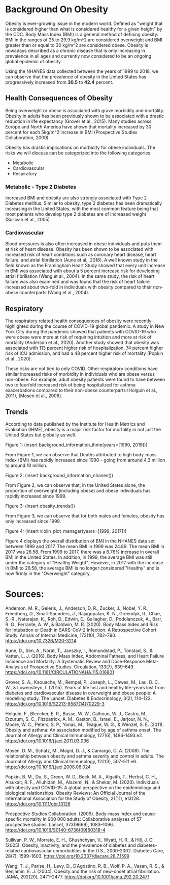 # Background On Obesity

Obesity is ever-growing issue in the modern world. Defined as "weight that is considered higher than what is
considered healthy for a given height" by the CDC. Body Mass Index (BMI) is a general method of defining obesity.
BMI in the ranges of 25 to 29.9 kg/m^2 are considered overweight and BMI greater than or equal to 30 kg/m^2 are considered
obese. Obesity is nowadays described as a chronic disease that is only increasing in prevalence in all ages and currently
now considered to be an ongoing global epidemic of obesity.


Using the NHANES data collected between the years of 1999 to 2018, we can observe that the prevalence of obesity
in the United States has progressively increased from **30.5** to **42.4** percent.

## Health Consequences of Obesity

Being overweight or obese is associated with grave morbidity and mortality. Obesity in adults has been previously
shown to be associated with a drastic reduction in life expectancy (Grover et al., 2015). Many studies across Europe and North America have
shown that mortality increased by 30 percent for each 5kg/m^2 increase in BMI (Prospective Studies Collaboration, 2009) 

Obesity has drastic implications on morbidity for obese individuals. The risks we will discuss can be categorized into the following
categories:
- Metabolic
- Cardiovascular
- Respiratory


### Metabolic - Type 2 Diabetes
Increased BMI and obesity are also strongly associated with Type 2 Diabetes mellitus. Similar to obesity,
type 2 diabetes has been dramatically increasing in the United States, with the most common feature being that
most patients who develop type 2 diabetes are of increased weight (Sullivan et al., 2005)


### Cardiovascular
Blood pressures is also often increased in obese individuals and puts them at risk of heart disease. Obesity
has been shown to be associated with increased risk of heart conditions such as coronary heart disease, heart failure,
and atrial fibrillation (Aune et al., 2016). A well known study in the field known as the Framingham Heart Study showed that every unit increase
in BMI was associated with about a 5 percent increase risk for developing atrial fibrillation (Wang et al., 2004).
In the same study, the risk of heart failure was also examined and was found that the risk of heart failure increased about two-fold in
individuals with obesity compared to their non-obese counterparts (Wang et al., 2004).

## Respiratory
The respiratory related health consequences of obesity were recently highlighted during the course of COVID-19 global
pandemic. A study in New York City during the pandemic showed that patients with COVID-19 who were obese were more at risk
of requiring intuition and more at risk of mortality (Anderson et al., 2020). Another study showed that obesity was associated with 113 percent higher risk
of hospitalization, 74 percent higher risk of ICU admission, and had a 48 percent higher risk of mortality (Popkin et al., 2020).

These risks are not tied to only COVID. Other respiratory conditions have similar increased risks of morbidity in individuals
who are obese versus non-obese. For example, adult obesity patients were found to have between two to fourfold increased risk
of being hospitalized for asthma exacerbations compared to their non-obese counterparts (Holguin et al., 2011), (Mosen et al., 2008).


## Trends
According to data published by the Institute for Health Metrics and Evaluation (IHME), obesity is a major risk factor for
mortality in not just the United States but globally as well.

Figure 1: (insert background_information_ihme(years=[1990, 2019]))

From Figure 1, we can observe that Deaths attributed to high body-mass index (BMI) has rapidly increased since 1990 - 
going from around 4.3 million to around 10 million.

Figure 2: (insert background_information_nhanes())

From Figure 2, we can observe that, in the United States alone, the proportion of overweight (including obese) and obese
individuals has rapidly increased since 1999.

Figure 3: (insert obesity_trends())

From Figure 3, we can observe that for both males and females, obesity has only increased since 1999.

Figure 4: (insert violin_plot_manager(years=[1999, 2017]))

Figure 4 displays the overall distribution of BMI in the NHANES data set between 1999 and 2017. The mean BMI in 1999
was 24.89. The mean BMI in 2017 was 26.58. From 1999 to 2017, there was a 6.76% increase in overall BMI in the United States.
In addition, in 1999, the average BMI was still under the category of "Healthy Weight". However, in 2017 with the increase
in BMI to 26.58, the average BMI is no longer considered "Healthy" and is now firmly in the "Overweight" category.





# Sources:  
Anderson, M. R., Geleris, J., Anderson, D. R., Zucker, J., Nobel, Y. R., Freedberg, D., Small-Saunders, J., Rajagopalan, K. N., Greendyk, R., Chae, S.-R., Natarajan, K., Roh, D., Edwin, E., Gallagher, D., Podolanczuk, A., Barr, R. G., Ferrante, A. W., & Baldwin, M. R. (2020). Body Mass Index and Risk for Intubation or Death in SARS-CoV-2 Infection: A Retrospective Cohort Study. Annals of Internal Medicine, 173(10), 782–790. https://doi.org/10.7326/M20-3214

Aune, D., Sen, A., Norat, T., Janszky, I., Romundstad, P., Tonstad, S., & Vatten, L. J. (2016). Body Mass Index, Abdominal Fatness, and Heart Failure Incidence and Mortality: A Systematic Review and Dose-Response Meta-Analysis of Prospective Studies. Circulation, 133(7), 639–649. https://doi.org/10.1161/CIRCULATIONAHA.115.016801

Grover, S. A., Kaouache, M., Rempel, P., Joseph, L., Dawes, M., Lau, D. C. W., & Lowensteyn, I. (2015). Years of life lost and healthy life-years lost from diabetes and cardiovascular disease in overweight and obese people: A modelling study. The Lancet. Diabetes & Endocrinology, 3(2), 114–122. https://doi.org/10.1016/S2213-8587(14)70229-3

Holguin, F., Bleecker, E. R., Busse, W. W., Calhoun, W. J., Castro, M., Erzurum, S. C., Fitzpatrick, A. M., Gaston, B., Israel, E., Jarjour, N. N., Moore, W. C., Peters, S. P., Yonas, M., Teague, W. G., & Wenzel, S. E. (2011). Obesity and asthma: An association modified by age of asthma onset. The Journal of Allergy and Clinical Immunology, 127(6), 1486-1493.e2. https://doi.org/10.1016/j.jaci.2011.03.036

Mosen, D. M., Schatz, M., Magid, D. J., & Camargo, C. A. (2008). The relationship between obesity and asthma severity and control in adults. The Journal of Allergy and Clinical Immunology, 122(3), 507-511.e6. https://doi.org/10.1016/j.jaci.2008.06.024

Popkin, B. M., Du, S., Green, W. D., Beck, M. A., Algaith, T., Herbst, C. H., Alsukait, R. F., Alluhidan, M., Alazemi, N., & Shekar, M. (2020). Individuals with obesity and COVID-19: A global perspective on the epidemiology and biological relationships. Obesity Reviews: An Official Journal of the International Association for the Study of Obesity, 21(11), e13128. https://doi.org/10.1111/obr.13128

Prospective Studies Collaboration. (2009). Body-mass index and cause-specific mortality in 900 000 adults: Collaborative analyses of 57 prospective studies. Lancet, 373(9669), 1083–1096. https://doi.org/10.1016/S0140-6736(09)60318-4

Sullivan, P. W., Morrato, E. H., Ghushchyan, V., Wyatt, H. R., & Hill, J. O. (2005). Obesity, inactivity, and the prevalence of diabetes and diabetes-related cardiovascular comorbidities in the U.S., 2000-2002. Diabetes Care, 28(7), 1599–1603. https://doi.org/10.2337/diacare.28.7.1599

Wang, T. J., Parise, H., Levy, D., D’Agostino, R. B., Wolf, P. A., Vasan, R. S., & Benjamin, E. J. (2004). Obesity and the risk of new-onset atrial fibrillation. JAMA, 292(20), 2471–2477. https://doi.org/10.1001/jama.292.20.2471